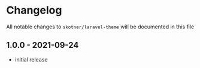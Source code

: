# Changelog

All notable changes to `skotner/laravel-theme` will be documented in this file

## 1.0.0 - 2021-09-24

- initial release
